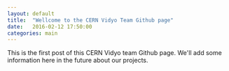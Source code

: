 ```yaml
---
layout: default
title:  "Wellcome to the CERN Vidyo Team Github page"
date:   2016-02-12 17:50:00
categories: main
---
```


This is the first post of this CERN Vidyo team Github page. We'll add 
some information here in the future about our projects.